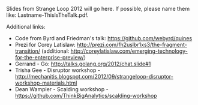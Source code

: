 Slides from Strange Loop 2012 will go here. If possible, please name them like: Lastname-ThisIsTheTalk.pdf.

Additional links:

* Code from Byrd and Friedman's talk: https://github.com/webyrd/quines
* Prezi for Corey Latislaw: http://prezi.com/fh2uslbr1xs3/the-fragment-transition/ (additional: http://coreylatislaw.com/emerging-technology-for-the-enterprise-preview/)
* Gerrand - Go: http://talks.golang.org/2012/chat.slide#1 
* Trisha Gee - Disruptor workshop - http://mechanitis.blogspot.com/2012/09/strangeloop-disruptor-workshop-materials.html
* Dean Wampler - Scalding workshop - https://github.com/ThinkBigAnalytics/scalding-workshop

